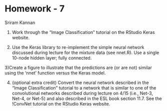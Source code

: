 Homework - 7
================
Sriram Kannan

1.  Work through the “Image Classification” tutorial on the RStudio
    Keras website.

2.  Use the Keras library to re-implement the simple neural network
    discussed during lecture for the mixture data (see nnet.R). Use a
    single 10-node hidden layer; fully connected.

3)Create a figure to illustrate that the predictions are (or are not)
similar using the ‘nnet’ function versus the Keras model.

4.  (optional extra credit) Convert the neural network described in the
    “Image Classification” tutorial to a network that is similar to one
    of the convolutional networks described during lecture on 4/15
    (i.e., Net-3, Net-4, or Net-5) and also described in the ESL book
    section 11.7. See the !ConvNet tutorial on the RStudio Keras
    website.
